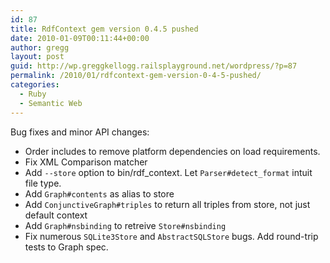```yaml
---
id: 87
title: RdfContext gem version 0.4.5 pushed
date: 2010-01-09T00:11:44+00:00
author: gregg
layout: post
guid: http://wp.greggkellogg.railsplayground.net/wordpress/?p=87
permalink: /2010/01/rdfcontext-gem-version-0-4-5-pushed/
categories:
  - Ruby
  - Semantic Web
---
```

Bug fixes and minor API changes:

  * Order includes to remove platform dependencies on load requirements.
  * Fix XML Comparison matcher
  * Add `--store` option to bin/rdf_context. Let `Parser#detect_format` intuit file type.
  * Add `Graph#contents` as alias to store
  * Add `ConjunctiveGraph#triples` to return all triples from store, not just default context
  * Add `Graph#nsbinding` to retreive `Store#nsbinding`
  * Fix numerous `SQLite3Store` and `AbstractSQLStore` bugs. Add round-trip tests to Graph spec.